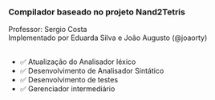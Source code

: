 <h3>Compilador baseado no projeto Nand2Tetris</h3>
Professor: Sergio Costa <br/>
Implementado por Eduarda Silva e João Augusto (@joaorty) 
<br/>
<ul>
  <br/>
  <li>✅ Atualização do Analisador léxico</li>
  <li>✅ Desenvolvimento de Analisador Sintático</li>
  <li>✅ Desenvolvimento de testes</li>
  <li>✅ Gerenciador  intermediário</li>
</ul>
